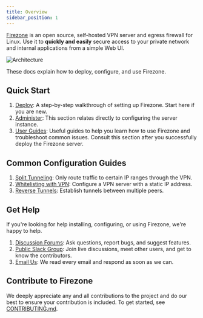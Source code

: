 ```yaml
---
title: Overview
sidebar_position: 1
---
```


[Firezone](https://firezone.dev) is an open source, self-hosted VPN server and
egress firewall for Linux. Use it to **quickly and easily** secure access to
your private network and internal applications from a simple Web UI.

![Architecture](https://user-images.githubusercontent.com/52545545/173246039-a1b37ef2-d885-4535-bca7-f5cd57da21a2.png)

These docs explain how to deploy, configure, and use Firezone.

## Quick Start

1. [Deploy](./deploy): A step-by-step walkthrough of
   setting up Firezone. Start here if you are new.
1. [Administer](./administer/): This section relates
   directly to configuring the server instance.
1. [User Guides](./user-guides): Useful guides to help you
   learn how to use Firezone and troubleshoot common issues. Consult this section
   after you successfully deploy the Firezone server.

## Common Configuration Guides

1. [Split Tunneling](./user-guides/use-cases/split-tunnel):
Only route traffic to certain IP ranges through the VPN.
1. [Whitelisting with VPN](./user-guides/use-cases/nat-gateway):
Configure a VPN server with a static IP address.
1. [Reverse Tunnels](./user-guides/use-cases/reverse-tunnel):
Establish tunnels between multiple peers.

## Get Help

If you're looking for help installing, configuring, or using Firezone, we're
happy to help.

1. [Discussion Forums](https://discourse.firez.one/): Ask questions, report
  bugs, and suggest features.
1. [Public Slack Group](https://join.slack.com/t/firezone-users/shared_invite/zt-111043zus-j1lP_jP5ohv52FhAayzT6w):
  Join live discussions, meet other users, and get to know the contributors.
1. [Email Us](mailto:team@firezone.dev): We read every email and respond as soon
  as we can.

## Contribute to Firezone

We deeply appreciate any and all contributions to the project and do our best to
ensure your contribution is included. To get started, see
[CONTRIBUTING.md](https://github.com/firezone/firezone/blob/master/CONTRIBUTING.md).

<!-- Leaving these disabled until they're ready -->
<!-- <feedback /> -->
<!-- <newsletter /> -->
